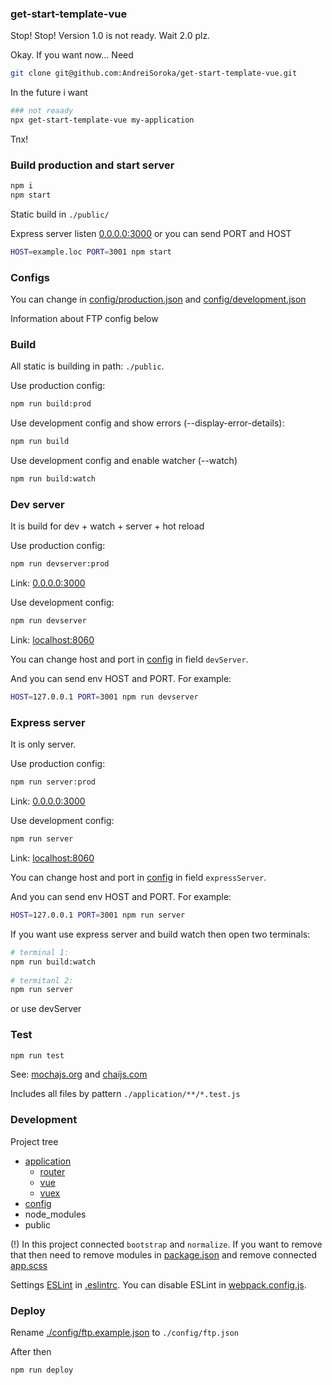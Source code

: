 ### get-start-template-vue

Stop! Stop! Version 1.0 is not ready.
Wait 2.0 plz.

Okay. If you want now... Need
```bash
git clone git@github.com:AndreiSoroka/get-start-template-vue.git
```
In the future i want
```bash
### not reaady
npx get-start-template-vue my-application
```
Tnx!

### Build production and start server

``` bash
npm i
npm start
```

Static build in `./public/`

Express server listen [0.0.0.0:3000](http://0.0.0.0:3000/) 
or you can send PORT and HOST

```bash
HOST=example.loc PORT=3001 npm start
```

### Configs

You can change in [config/production.json](./config/production.json) and  [config/development.json](./config/development.json)

Information about FTP config below

### Build
All static is building in path: `./public`.

Use production config:

```bash
npm run build:prod
```

Use development config and show errors (--display-error-details):

``` bash
npm run build
```

Use development config and enable watcher (--watch)

``` bash
npm run build:watch
```

### Dev server

It is build for dev + watch + server + hot reload

Use production config:

``` bash
npm run devserver:prod
```
Link: [0.0.0.0:3000](http://0.0.0.0:3000/)

Use development config:

``` bash
npm run devserver
```

Link: [localhost:8060](http://localhost:8060/)

You can change host and port in [config](./config/) in field `devServer`.

And you can send env HOST and PORT. For example:

```bash
HOST=127.0.0.1 PORT=3001 npm run devserver
```

### Express server

It is only server.

Use production config:

``` bash
npm run server:prod
```

Link: [0.0.0.0:3000](http://0.0.0.0:3000/)

Use development config:

``` bash
npm run server
```


Link: [localhost:8060](http://localhost:8060/)

You can change host and port in [config](./config/) in field `expressServer`.

And you can send env HOST and PORT. For example:

```bash
HOST=127.0.0.1 PORT=3001 npm run server
```

If you want use express server and build watch then open two terminals:
```bash
# terminal 1:
npm run build:watch
 
# termitanl 2:
npm run server
```
or use devServer

### Test

``` bash
npm run test
```

See: 
[mochajs.org](https://mochajs.org/)
and
[chaijs.com](http://chaijs.com/)

Includes all files by pattern `./application/**/*.test.js`

### Development

Project tree

 * [application](./application)
   * [router](./application/router)
   * [vue](./application/vue)
   * [vuex](./application/vuex)
 * [config](./config)
 * node_modules
 * public

(!) In this project connected `bootstrap` and `normalize`. 
If you want to remove that then need to remove modules
 in [package.json](./package.json) and remove connected [app.scss](./application/vue/app.scss)
 
Settings [ESLint](https://eslint.org/) in [.eslintrc](./.eslintrc). 
You can disable ESLint in [webpack.config.js](./webpack.config.js).   


### Deploy
Rename [./config/ftp.example.json](./config/ftp.example.json) to `./config/ftp.json` 

After then
``` bash
npm run deploy
```
